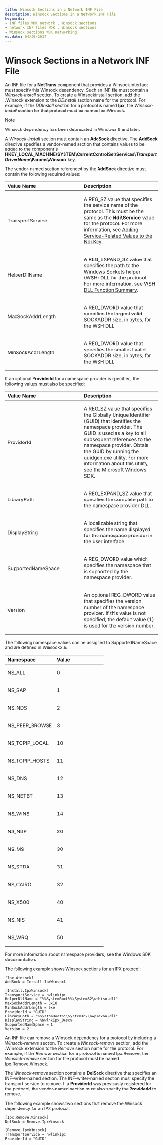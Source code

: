 ```yaml
---
title: Winsock Sections in a Network INF File
description: Winsock Sections in a Network INF File
keywords:
- INF files WDK network , Winsock sections
- network INF files WDK , Winsock sections
- Winsock sections WDK networking
ms.date: 04/20/2017
---
```


# Winsock Sections in a Network INF File




An INF file for a **NetTrans** component that provides a Winsock interface must specify this Winsock dependency. Such an INF file must contain a *Winsock-install* section. To create a Winsockinstall section, add the .Winsock extension to the *DDInstall* section name for the protocol. For example, if the *DDInstall* section for a protocol is named **Ipx**, the *Winsock-install* section for that protocol must be named Ipx.Winsock.

> [!NOTE] 
> Winsock dependency has been deprecated in Windows 8 and later.


A *Winsock-install* section must contain an **AddSock** directive. The **AddSock** directive specifies a vendor-named section that contains values to be added to the component's **HKEY\_LOCAL\_MACHINE\\SYSTEM\\CurrentControlSet\\Services\\*TransportDriverName*\\Params\\Winsock** key.

The vendor-named section referenced by the **AddSock** directive must contain the following required values:

<table>
<colgroup>
<col width="50%" />
<col width="50%" />
</colgroup>
<thead>
<tr class="header">
<th align="left">Value Name</th>
<th align="left">Description</th>
</tr>
</thead>
<tbody>
<tr class="odd">
<td align="left"><p>TransportService</p></td>
<td align="left"><p>A REG_SZ value that specifies the service name of the protocol. This must be the same as the <strong>Ndi\Service</strong> value for the protocol. For more information, see <a href="adding-service-related-values-to-the-ndi-key.md" data-raw-source="[Adding Service-Related Values to the Ndi Key](adding-service-related-values-to-the-ndi-key.md)">Adding Service-Related Values to the Ndi Key</a>.</p></td>
</tr>
<tr class="even">
<td align="left"><p>HelperDllName</p></td>
<td align="left"><p>A REG_EXPAND_SZ value that specifies the path to the Windows Sockets helper (WSH) DLL for the protocol. For more information, see <a href="/previous-versions/windows/hardware/network/ff566260(v=vs.85)" data-raw-source="[WSH DLL Function Summary](/previous-versions/windows/hardware/network/ff566260(v=vs.85))">WSH DLL Function Summary</a>.</p></td>
</tr>
<tr class="odd">
<td align="left"><p>MaxSockAddrLength</p></td>
<td align="left"><p>A REG_DWORD value that specifies the largest valid SOCKADDR size, in bytes, for the WSH DLL</p></td>
</tr>
<tr class="even">
<td align="left"><p>MinSockAddrLength</p></td>
<td align="left"><p>A REG_DWORD value that specifies the smallest valid SOCKADDR size, in bytes, for the WSH DLL</p></td>
</tr>
</tbody>
</table>

 

If an optional **ProviderId** for a namespace provider is specified, the following values must also be specified:

<table>
<colgroup>
<col width="50%" />
<col width="50%" />
</colgroup>
<thead>
<tr class="header">
<th align="left">Value Name</th>
<th align="left">Description</th>
</tr>
</thead>
<tbody>
<tr class="odd">
<td align="left"><p>ProviderId</p></td>
<td align="left"><p>A REG_SZ value that specifies the Globally Unique Identifier (GUID) that identifies the namespace provider. The GUID is used as a key to all subsequent references to the namespace provider. Obtain the GUID by running the uuidgen.exe utility. For more information about this utility, see the Microsoft Windows SDK.</p></td>
</tr>
<tr class="even">
<td align="left"><p>LibraryPath</p></td>
<td align="left"><p>A REG_EXPAND_SZ value that specifies the complete path to the namespace provider DLL.</p></td>
</tr>
<tr class="odd">
<td align="left"><p>DisplayString</p></td>
<td align="left"><p>A localizable string that specifies the name displayed for the namespace provider in the user interface.</p></td>
</tr>
<tr class="even">
<td align="left"><p>SupportedNameSpace</p></td>
<td align="left"><p>A REG_DWORD value which specifies the namespace that is supported by the namespace provider.</p></td>
</tr>
<tr class="odd">
<td align="left"><p>Version</p></td>
<td align="left"><p>An optional REG_DWORD value that specifies the version number of the namespace provider. If this value is not specified, the default value (1) is used for the version number.</p></td>
</tr>
</tbody>
</table>

 

The following namespace values can be assigned to SupportedNameSpace and are defined in Winsock2.h:

<table>
<colgroup>
<col width="50%" />
<col width="50%" />
</colgroup>
<thead>
<tr class="header">
<th align="left">Namespace</th>
<th align="left">Value</th>
</tr>
</thead>
<tbody>
<tr class="odd">
<td align="left"><p>NS_ALL</p></td>
<td align="left"><p>0</p></td>
</tr>
<tr class="even">
<td align="left"><p>NS_SAP</p></td>
<td align="left"><p>1</p></td>
</tr>
<tr class="odd">
<td align="left"><p>NS_NDS</p></td>
<td align="left"><p>2</p></td>
</tr>
<tr class="even">
<td align="left"><p>NS_PEER_BROWSE</p></td>
<td align="left"><p>3</p></td>
</tr>
<tr class="odd">
<td align="left"><p>NS_TCPIP_LOCAL</p></td>
<td align="left"><p>10</p></td>
</tr>
<tr class="even">
<td align="left"><p>NS_TCPIP_HOSTS</p></td>
<td align="left"><p>11</p></td>
</tr>
<tr class="odd">
<td align="left"><p>NS_DNS</p></td>
<td align="left"><p>12</p></td>
</tr>
<tr class="even">
<td align="left"><p>NS_NETBT</p></td>
<td align="left"><p>13</p></td>
</tr>
<tr class="odd">
<td align="left"><p>NS_WINS</p></td>
<td align="left"><p>14</p></td>
</tr>
<tr class="even">
<td align="left"><p>NS_NBP</p></td>
<td align="left"><p>20</p></td>
</tr>
<tr class="odd">
<td align="left"><p>NS_MS</p></td>
<td align="left"><p>30</p></td>
</tr>
<tr class="even">
<td align="left"><p>NS_STDA</p></td>
<td align="left"><p>31</p></td>
</tr>
<tr class="odd">
<td align="left"><p>NS_CAIRO</p></td>
<td align="left"><p>32</p></td>
</tr>
<tr class="even">
<td align="left"><p>NS_X500</p></td>
<td align="left"><p>40</p></td>
</tr>
<tr class="odd">
<td align="left"><p>NS_NIS</p></td>
<td align="left"><p>41</p></td>
</tr>
<tr class="even">
<td align="left"><p>NS_WRQ</p></td>
<td align="left"><p>50</p></td>
</tr>
</tbody>
</table>

 

For more information about namespace providers, see the Windows SDK documentation.

The following example shows Winsock sections for an IPX protocol:

```INF
[Ipx.Winsock]
AddSock = Install.IpxWinsock
 
[Install.IpxWinsock]
TransportService = nwlinkipx
HelperDllName = "%%SystemRoot%%\System32\wshisn.dll"
MaxSockAddrLength = 0x10
MinSockAddrLength = 0xe
ProviderId = "GUID"
LibraryPath = "%SystemRoot%\\System32\\nwprovau.dll"
DisplayString = %NwlnkIpx_Desc%
SupportedNameSpace = 1
Version = 2
```

An INF file can remove a Winsock dependency for a protocol by including a *Winsock-remove* section. To create a *Winsock-remove* section, add the .Winsock extension to the *Remove* section name for the protocol. For example, if the *Remove* section for a protocol is named Ipx.Remove, the *Winsock-remove* section for the protocol must be named Ipx.Remove.Winsock.

The *Winsock-remove* section contains a **DelSock** directive that specifies an INF-writer-named section. The INF-writer-named section must specify the transport service to remove. If a **ProviderId** was previously registered for the protocol, the vendor-named section must also specify the **ProviderId** to remove.

The following example shows two sections that remove the Winsock dependency for an IPX protocol:

```INF
[Ipx.Remove.Winsock]
DelSock = Remove.IpxWinsock
 
[Remove.IpxWinsock]
TransportService = nwlinkipx
ProviderId = "GUID"
```

